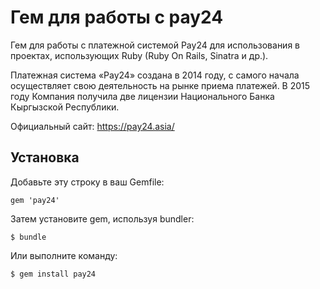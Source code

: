 # Гем для работы с pay24

Гем для работы с платежной системой Pay24 для использования в проектах, использующих Ruby (Ruby On Rails, Sinatra и др.).

Платежная система «Pay24» создана в 2014 году, с самого начала осуществляет свою деятельность на рынке приема платежей. 
В 2015 году Компания получила две лицензии Национального Банка Кыргызской Республики.

Официальный сайт: https://pay24.asia/

## Установка

Добавьте эту строку в ваш Gemfile:

    gem 'pay24'

Затем установите gem, используя bundler:

    $ bundle

Или выполните команду:

    $ gem install pay24

